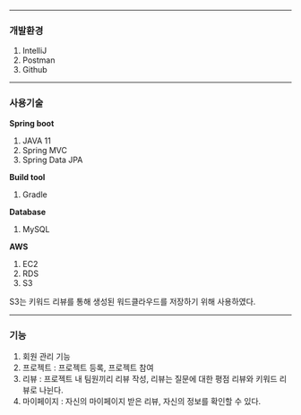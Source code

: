 -----------------------
### 개발환경

1. IntelliJ
2. Postman
3. Github

-----------------------
### 사용기술

**Spring boot**
1. JAVA 11
2. Spring MVC
3. Spring Data JPA

**Build tool**
1. Gradle


**Database**
1. MySQL

**AWS**
1. EC2
2. RDS
3. S3

S3는 키워드 리뷰를 통해 생성된 워드클라우드를 저장하기 위해 사용하였다.


-----------------------
### 기능

1. 회원 관리 기능
2. 프로젝트 : 프로젝트 등록, 프로젝트 참여
3. 리뷰 : 프로젝트 내 팀원끼리 리뷰 작성, 리뷰는 질문에 대한 평점 리뷰와 키워드 리뷰로 나뉜다. 
4. 마이페이지 : 자신의 마이페이지 받은 리뷰, 자신의 정보를 확인할 수 있다.

